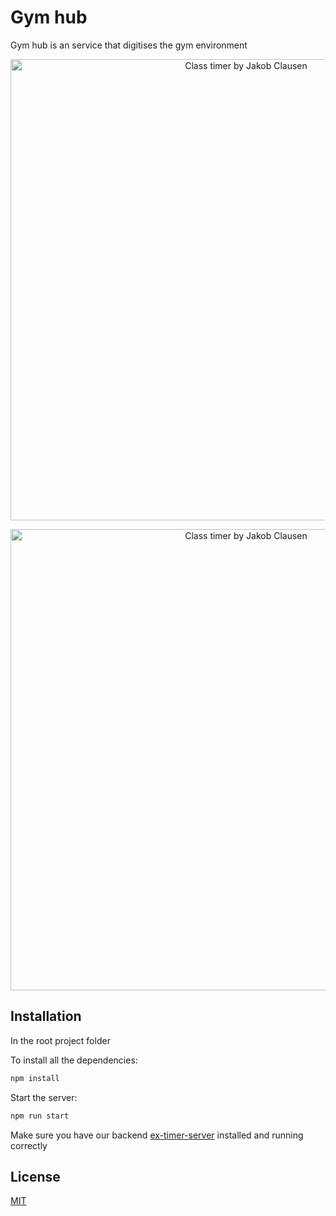 # Gym hub

Gym hub is an service that digitises the gym environment 
  
  <p align="center">
<img src="https://i.ibb.co/z6nYyFs/Screenshot-2020-11-20-at-10-59-13.png" alt="Class timer by Jakob Clausen" width="738">
</p> 
<p align="center">
<img src="https://i.ibb.co/jkSR8pQ/Screenshot-2021-03-07-at-18-14-40.png" alt="Class timer by Jakob Clausen" width="738">
</p> 

## Installation


In the root project folder

To install all the dependencies:
```bash
npm install
```

Start the server:
```bash
npm run start
```
Make sure you have our backend [ex-timer-server](https://github.com/JakobClausen/ex-timer-server) installed and running correctly


## License
[MIT](https://choosealicense.com/licenses/mit/)
